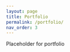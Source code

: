 ```yaml
---
layout: page
title: Portfolio
permalink: /portfolio/
nav_order: 3
---
```


Placeholder for portfolio
